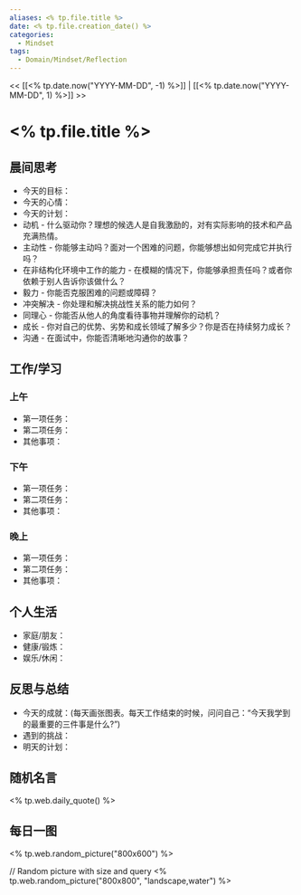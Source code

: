 ```yaml
---
aliases: <% tp.file.title %>
date: <% tp.file.creation_date() %>
categories:
  - Mindset
tags:
  - Domain/Mindset/Reflection
---
```


<< [[<% tp.date.now("YYYY-MM-DD", -1) %>]] | [[<% tp.date.now("YYYY-MM-DD", 1) %>]] >>

# <% tp.file.title %>


## 晨间思考
- 今天的目标：
- 今天的心情：
- 今天的计划：
- 动机 - 什么驱动你？理想的候选人是自我激励的，对有实际影响的技术和产品充满热情。
- 主动性 - 你能够主动吗？面对一个困难的问题，你能够想出如何完成它并执行吗？
- 在非结构化环境中工作的能力 - 在模糊的情况下，你能够承担责任吗？或者你依赖于别人告诉你该做什么？
- 毅力 - 你能否克服困难的问题或障碍？
- 冲突解决 - 你处理和解决挑战性关系的能力如何？
- 同理心 - 你能否从他人的角度看待事物并理解你的动机？
- 成长 - 你对自己的优势、劣势和成长领域了解多少？你是否在持续努力成长？
- 沟通 - 在面试中，你能否清晰地沟通你的故事？
## 工作/学习
### 上午
- 第一项任务：
- 第二项任务：
- 其他事项：

### 下午
- 第一项任务：
- 第二项任务：
- 其他事项：

### 晚上
- 第一项任务：
- 第二项任务：
- 其他事项：

## 个人生活
- 家庭/朋友：
- 健康/锻炼：
- 娱乐/休闲：

## 反思与总结
- 今天的成就：(每天画张图表。每天工作结束的时候，问问自己：“今天我学到的最重要的三件事是什么?”)
- 遇到的挑战：
- 明天的计划：

## 随机名言
<% tp.web.daily_quote() %>

## 每日一图
<% tp.web.random_picture("800x600") %>


// Random picture with size and query
<% tp.web.random_picture("800x800", "landscape,water") %>



